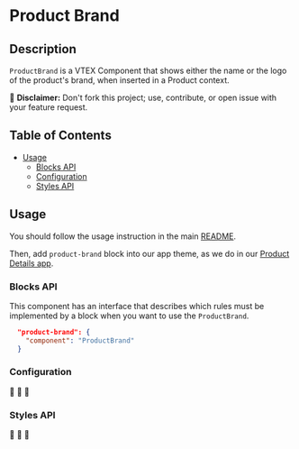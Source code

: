 # Product Brand

## Description

`ProductBrand` is a VTEX Component that shows either the name or the logo of the product's brand, when inserted in a Product context.

:loudspeaker: **Disclaimer:** Don't fork this project; use, contribute, or open issue with your feature request.

## Table of Contents
- [Usage](#usage)
  - [Blocks API](#blocks-api)
  - [Configuration](#configuration)
  - [Styles API](#styles-api)

## Usage

You should follow the usage instruction in the main [README](https://github.com/vtex-apps/store-components/blob/master/README.md#usage).

Then, add `product-brand` block into our app theme, as we do in our [Product Details app](https://github.com/vtex-apps/product-details/blob/master/store/blocks.json). 

### Blocks API

This component has an interface that describes which rules must be implemented by a block when you want to use the `ProductBrand`.

```json
  "product-brand": {
    "component": "ProductBrand"
  }
```

### Configuration

:construction: :construction: :construction: 

### Styles API
:construction: :construction: :construction: